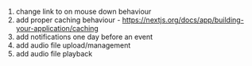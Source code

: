 1. change link to on mouse down behaviour
2. add proper caching behaviour - https://nextjs.org/docs/app/building-your-application/caching
3. add notifications one day before an event
4. add audio file upload/management
5. add audio file playback
